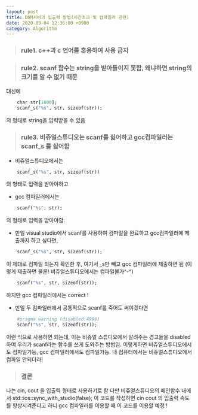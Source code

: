 ```yaml
---
layout: post
title: DOM서버의 입출력 방법(시간초과 및 컴파일러 관련)
date: 2020-09-04 12:36:00 +0900
category: Algorithm
---
```


> ### rule1. c++과 c 언어를 혼용하여 사용 금지

> ### rule2. scanf 함수는 string을 받아들이지 못함, 왜냐하면 string의 크기를 알 수 없기 때문
대신에
```ruby
    char str[1000];
    scanf_s("%s", str, sizeof(str));
```
의 형태로 string을 입력받을 수 있음

> ### rule3. 비쥬얼스튜디오는 scanf를 싫어하고 gcc컴파일러는 scanf_s 를 싫어함
* 비쥬얼스튜디오에서는
```ruby
    scanf_s("%s", str, sizeof(str))
```
의 형태로 입력을 받아야하고
* gcc 컴파일러에서는
```ruby
    scanf("%s", str);
```
의 형태로 입력을 받아야함.
* 만일 visual studio에서 scanf를 사용하여 컴파일을 완료하고 gcc컴파일러에 제출까지 하고 싶다면,
```ruby
    scanf_s("%s", str, sizeof(str));
```
이 제대로 컴파일 되는지 확인한 후, 여기서 _s만 빼고 gcc 컴파일러에 제출하면 됨
(이렇게 제출하면 물론! 비쥬얼스튜디오에서는 컴파일불가^-^)
```ruby
    scanf("%s", str, sizeof(str));
```
하지만 gcc 컴파일러에서는 correct !
* 만일 두 컴파일러에서 공통적으로 scanf를 죽어도 써야겠다면
```ruby
    #pragma warning (disabled:4996)
    scanf("%s", str, sizeof(str));
```
이런 식으로 사용하면 되는데,
이는 비쥬얼 스튜디오에서 알려주는 경고들을 disabled 하여 우리가 scanf라는 함수를 쓰게 도와주는 방법임.
이렇게하면 비쥬얼스튜디오에서도 컴파일가능, gcc 컴파일러에서도 컴파일가능.
내 컴퓨터에서는 비쥬얼스튜디오에서 컴파일 안되더라!

> ### 결론
나는
cin, cout 을 입출력 형태로 사용하기로 함
다만 비쥬얼스튜디오의 메인함수 내에서
std::ios::sync_with_studio(false);
이 코드를 작성하면 cin cout 의 입출력 속도를 향상시켜준다고 하니
gcc 컴파일러를 이용할 때 이 코드를 이용할 예정 !